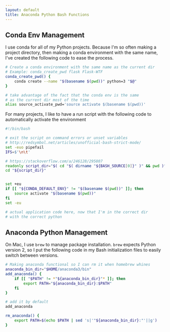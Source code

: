```yaml
---
layout: default
title: Anaconda Python Bash Functions
---
```


## Conda Env Management

I use conda for all of my Python projects. Because I'm so often making a project
directory, then making a conda environment with the same name, I've created the
following code to ease the process.

```bash
# Create a conda environment with the same name as the current dir
# Example: conda_create_pwd flask Flask-WTF
conda_create_pwd() {
    conda create --name "$(basename $(pwd))" python=3 "$@"
}
```

```bash
# take advantage of the fact that the conda env is the same
# as the current dir most of the time
alias source_activate_pwd='source activate $(basename $(pwd))'
```

For many projects, I like to have a run script with the following code to
automatically activate the environment

```bash
#!/bin/bash

# exit the script on command errors or unset variables
# http://redsymbol.net/articles/unofficial-bash-strict-mode/
set -euo pipefail
IFS=$'\n\t'

# https://stackoverflow.com/a/246128/295807
readonly script_dir="$( cd "$( dirname "${BASH_SOURCE[0]}" )" && pwd )"
cd "${script_dir}"


set +eu
if [[ "${CONDA_DEFAULT_ENV}" != "$(basename $(pwd))" ]]; then
    source activate "$(basename $(pwd))"
fi
set -eu

# actual application code here, now that I'm in the correct dir
# with the correct python
```

## Anaconda Python Management

On Mac, I use `brew` to manage package installation. `brew` expects Python
version 2, so I put the following code in my Bash initialization files to
easily switch between versions.

```bash
# Making anaconda functional so I can rm it when homebrew whines
anaconda_bin_dir="$HOME/anaconda3/bin"
add_anaconda() {
    if [[ "$PATH" != *"${anaconda_bin_dir}"* ]]; then
        export PATH="${anaconda_bin_dir}:$PATH"
    fi
}

# add it by default
add_anaconda
```

```bash
rm_anaconda() {
    export PATH=$(echo $PATH | sed 's|'"${anaconda_bin_dir}:"'||g')
}
```
